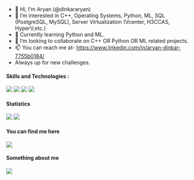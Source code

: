 - 👋 Hi, I’m Aryan (@dinkararyan)
- 👀 I’m interested in C++, Operating Systems, Python, ML, SQL (PostgreSQL, MySQL), Server Virtualization (Vcenter, H3CCAS, HyperV,etc.)
- 🌱 Currently learning Python and ML.
- 💞️ I’m looking to collaborate on C++ OR Python OR ML related projects.
- 📫 You can reach me at- https://www.linkedin.com/in/aryan-dinkar-7755b0184/
- Always up for new challenges.

#### Skills and Technologies :
<p align="left">
<img src="https://img.shields.io/badge/-C-brightgreen">
<img src="https://img.shields.io/badge/-C%2B%2B-orange">
<img src="https://img.shields.io/badge/-Python-blue">
<img src="https://img.shields.io/badge/-PostgreSQL-green">
</p>

#### Statistics
<img src = "https://github-readme-stats.vercel.app/api?username=dinkararyan">
<img src = "https://github-readme-stats.vercel.app/api/top-langs/?username=dinkararyan&layout=compact">

#### You can find me here  
<p align="left">
<a href="https://www.linkedin.com/in/aryan-dinkar-7755b0184/" target="blank"><img src="https://img.shields.io/badge/LinkedIn-0077B5?style=for-the-badge&logo=linkedin&logoColor=white" /></a>
</p>

#### Something about me 
<p align="left">
<a href="https://drive.google.com/file/d/1FfQyT9J2HjB0xbptNtiJXXj3lPZ1Y3PT/view?usp=share_link" target="blank"><img src="https://img.shields.io/badge/Resume-https%3A%2F%2Fdrive.google.com%2Ffile%2Fd%2F1bxfSkFlgPwwbS7Q__Jk2Npeky25ODUFok%2Fview%3Fusp%3Dsharing-%23CC0000" /></a>
</p>

<!---
dinkararyan/dinkararyan is a ✨ special ✨ repository because its `README.md` (this file) appears on your GitHub profile.
You can click the Preview link to take a look at your changes.
--->
